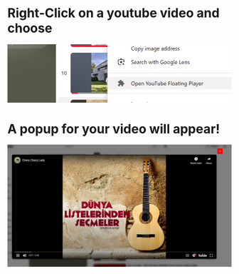 # Right-Click on a youtube video and choose 
![alt text](image.png)
# A popup for your video will appear!
![alt text](image-1.png)